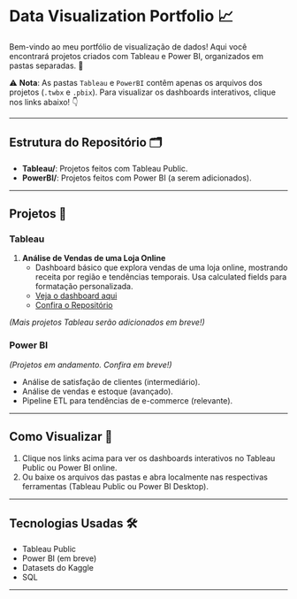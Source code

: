 # Data Visualization Portfolio 📈

Bem-vindo ao meu portfólio de visualização de dados! Aqui você encontrará projetos criados com Tableau e Power BI, organizados em pastas separadas. 🚀

⚠️ **Nota**: As pastas `Tableau` e `PowerBI` contêm apenas os arquivos dos projetos (`.twbx` e `.pbix`). Para visualizar os dashboards interativos, clique nos links abaixo! 👇

---

## Estrutura do Repositório 🗂️
- **Tableau/**: Projetos feitos com Tableau Public.  
- **PowerBI/**: Projetos feitos com Power BI (a serem adicionados).  

---

## Projetos 🌟

### Tableau
1. **Análise de Vendas de uma Loja Online**  
   - Dashboard básico que explora vendas de uma loja online, mostrando receita por região e tendências temporais. Usa calculated fields para formatação personalizada.  
   - [Veja o dashboard aqui](https://public.tableau.com/app/profile/felipe.sousa8487/viz/OnlineRetailDataset_17418115724380/Dashboard1)
   - [Confira o Repositório](https://github.com/benzerinsio/OnlineRetail-Tableau)

*(Mais projetos Tableau serão adicionados em breve!)*

### Power BI
*(Projetos em andamento. Confira em breve!)*  
- Análise de satisfação de clientes (intermediário).  
- Análise de vendas e estoque (avançado).  
- Pipeline ETL para tendências de e-commerce (relevante).  

---

## Como Visualizar 👀
1. Clique nos links acima para ver os dashboards interativos no Tableau Public ou Power BI online.  
2. Ou baixe os arquivos das pastas e abra localmente nas respectivas ferramentas (Tableau Public ou Power BI Desktop).  

---

## Tecnologias Usadas 🛠️
- Tableau Public  
- Power BI (em breve)  
- Datasets do Kaggle
- SQL

---